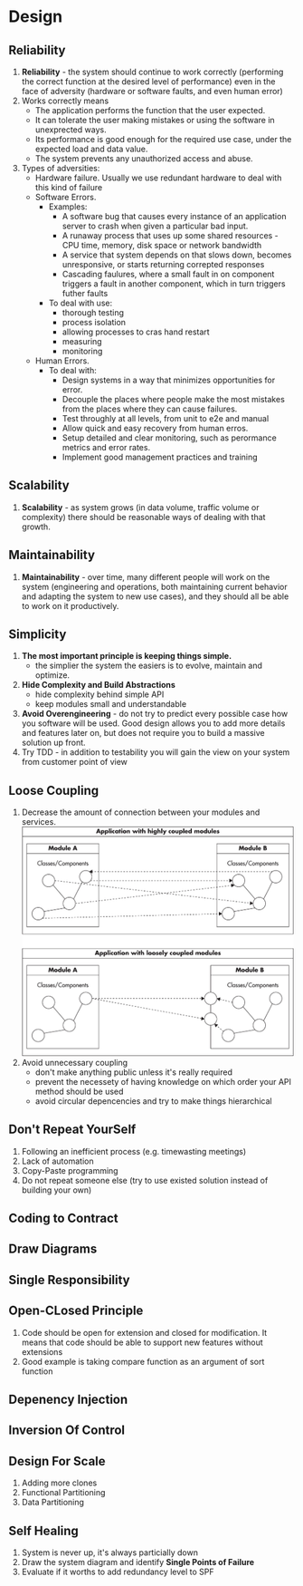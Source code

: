 # Design

## Reliability
1. **Reliability** - the system should continue to work correctly (performing the correct function at the desired level of performance) even in the face of adversity (hardware or software faults, and even human error)
1. Works correctly means
    * The application performs the function that the user expected.
    * It can tolerate the user making mistakes or using the software in unexprected ways.
    * Its performance is good enough for the required use case, under the expected load and data value.
    * The system prevents any unauthorized access and abuse.
1. Types of adversities:
    * Hardware failure. Usually we use redundant hardware to deal with this kind of failure
    * Software Errors.
        * Examples:
            * A software bug that causes every instance of an application server to crash when given a particular bad input.
            * A runaway process that uses up some shared resources - CPU time, memory, disk space or network bandwidth
            * A service that system depends on that slows down, becomes unresponsive, or starts returning correpted responses
            * Cascading faulures, where a small fault in on component triggers a fault in another component, which in turn triggers futher faults
        * To deal with use:
            * thorough testing
            * process isolation
            * allowing processes to cras hand restart
            * measuring
            * monitoring
    * Human Errors.
        * To deal with:
            * Design systems in a way that minimizes opportunities for error.
            * Decouple the places where people make the most mistakes from the places where they can cause failures.
            * Test throughly at all levels, from unit to e2e and manual
            * Allow quick and easy recovery from human erros.
            * Setup detailed and clear monitoring, such as perormance metrics and error rates.
            * Implement good management practices and training

## Scalability
1. **Scalability** - as system grows (in data volume, traffic volume or complexity) there should be reasonable ways of dealing with that growth.

## Maintainability
1. **Maintainability** - over time, many different people will work on the system (engineering and operations, both maintaining current behavior and adapting the system to new use cases), and they should all be able to work on it productively.

## Simplicity
1. **The most important principle is keeping things simple.**
    * the simplier the system the easiers is to evolve, maintain and optimize.
1. **Hide Complexity and Build Abstractions**
    * hide complexity behind simple API
    * keep modules small and understandable
1. **Avoid Overengineering** -  do not try to predict every possible case how you software will be used. Good design allows you to add more details and features later on, but does not require you to build a massive solution up front.
1. Try TDD - in addition to testability you will gain the view on your system from customer point of view

## Loose Coupling
1. Decrease the amount of connection between your modules and services.
    ![Loose Coupling](./img/loose-coupling.jpg)
1. Avoid unnecessary coupling
    * don't make anything public unless it's really required
    * prevent the necessety of having knowledge on which order your API method should be used
    * avoid circular depencencies and try to make things hierarchical

## Don't Repeat YourSelf
1. Following an inefficient process (e.g. timewasting meetings)
1. Lack of automation
1. Copy-Paste programming
1. Do not repeat someone else (try to use existed solution instead of building your own)

## Coding to Contract

## Draw Diagrams

## Single Responsibility

## Open-CLosed Principle
1. Code should be open for extension and closed for modification. It means that code should be able to support new features without extensions
1. Good example is taking compare function as an argument of sort function

## Depenency Injection

## Inversion Of Control

## Design For Scale
1. Adding more clones
1. Functional Partitioning
1. Data Partitioning

## Self Healing
1. System is never up, it's always particially down
1. Draw the system diagram and identify **Single Points of Failure**
1. Evaluate if it worths to add redundancy level to SPF
